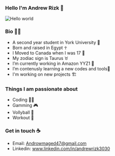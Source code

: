 ### Hello I'm Andrew Rizk 👋                       
![Hello world](https://user-images.githubusercontent.com/97995173/213803886-bdbd604c-5511-4544-b59b-0b4452aa8ad4.png)

### Bio 🙋‍♂️
- A second year student in York University 📖 
- Born and raised in Egypt ☥
- I Moved to Canada when I was 17 🍁
- My zodiac sign is Taurus ♉ 
-  I’m currently working in Amazon YYZ1 🔭  
-  I’m contenusly learning a new codes and tools🌱
-  I'm working on new projects 🏗

### Things I am passionate about
- Coding 🤷‍♂️
- Gamming 🎮
- Vollyball 🏐
- Workout 💪

### Get in touch ☕
- Email: Androwmaged47@gmail.com
- Linkedin: www.linkedin.com/in/andrewrizk3030



